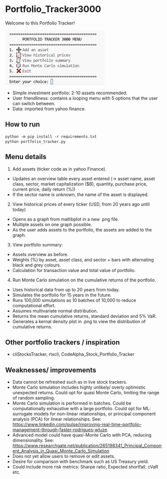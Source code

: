 # Portfolio_Tracker3000

Welcome to this Portfolio Tracker!

![](image.png)

- Simple investment portfolio: 2-10 assets recommended.
- User friendliness: contains a looping menu with 5 options that the user can switch between. 
- Data: imported from yahoo finance.

## How to run 
```
python -m pip install -r requirements.txt
python portfolio_tracker.py
```
## Menu details
1. Add assets (ticker code as in yahoo Finance).
- Updates an overview table every asset entered (-> asset name, asset class, sector, market capitalization ($B), quantity, purchase price, current price, daily return (%))
- If the sector name is unknown, the name of the asset is displayed.

2. View historical prices of every ticker (USD, from 20 years ago until today)
- Opens as a graph from matlibplot in a new .png file. 
- Multiple assets on one graph possible. 
- As the user adds assets to the portfolio, the assets are added to the graph.

3. View portfolio summary:
- Assets overview as before.
- Weights (%) by asset, asset class, and sector + bars with alternating black and grey colours.
- Calculation for transaction value and total value of portfolio.

4. Run Monte Carlo simulation on the cumulative returns of the portfolio.
- Uses historical data from up to 20 years from today. 
- Simulates the portfolio for 15 years in the future.
- Runs 100,000 simulations as 10 batches of 10,000 to reduce computational effort.
- Assumes multivariate normal distribution. 
- Returns the mean cumulative returns, standard deviation and 5% VaR. 
- Generates a kernal density plot in .png to view the distribution of cumulative returns. 

## Other portfolio trackers / inspiration
- cliStocksTracker, rtscli, CodeAlpha_Stock_Portfolio_Tracker 

## Weaknesses/ improvements 
- Data cannot be refreshed such as in live stock trackers.
- Monte Carlo simulation includes highly unlikely/ overly optimistic unexpected returns. Could opt for quasi Monte Carlo, limiting the range of random sampling. 
- Monte Carlo simulation is performed in batches. Could be computationally exhaustive with a large portfolio. Could opt for ML: surrogate models for non-linear relationships, or principal component analysis (PCA) for linear relationships. See: https://www.linkedin.com/pulse/improving-real-time-portfolio-management-through-faster-rodrigues-wluze.
- Advanced model could have quasi-Monte Carlo with PCA, reducing dimensionality. See: https://www.researchgate.net/publication/265198341_Principal_Component_Analysis_in_Quasi_Monte_Carlo_Simulation
- Does not yet allow users to remove or edit assets. 
- Desire for comparison with benchmark such as US Treasury yield.
- Could include more risk metrics: Sharpe ratio, Expected shortfall, cVaR etc. 

